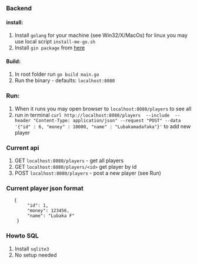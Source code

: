 ### Backend 

#### install:

1. Install `golang` for your machine (see Win32/X/MacOs) for linux you may use local script `install-me-go.sh`
2. Install `gin package` from [here](https://pkg.go.dev/github.com/gin-gonic/gin#section-readme)


#### Build:
1. In root folder run `go build main.go`
2. Run the binary - defaults:
`localhost:8080`

### Run:
1. When it runs you may open browser to `localhost:8080/players` to see all
2. run in terminal 
`curl http://localhost:8080/players  --include  --header "Content-Type: application/json" --request "POST" --data '{"id" : 6, "money" : 10000, "name" : "Lubakamadafaka"}'` 
to add new player

### Current api

1. GET 	`localhost:8080/players` - get all players 
2. GET 	`localhost:8080/players/<id>` get player by id 
3. POST	`localhost:8080/players` - post a new player (see Run)

### Current player json format 
```
   {
        "id": 1,
        "money": 123456,
        "name": "Lubaka F"
    }
```

### Howto SQL
1. Install `sqlite3`
2. No setup needed 
